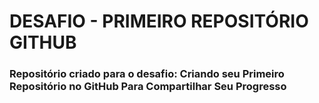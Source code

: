 # DESAFIO - PRIMEIRO REPOSITÓRIO GITHUB

### Repositório criado para o desafio: Criando seu Primeiro Repositório no GitHub Para Compartilhar Seu Progresso